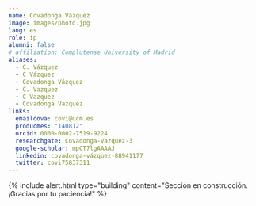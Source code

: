 ```yaml
---
name: Covadonga Vázquez
image: images/photo.jpg
lang: es
role: ip
alumni: false
# affiliation: Complutense University of Madrid
aliases:
  - C. Vázquez
  - C Vázquez
  - Covadonga Vázquez
  - C. Vazquez
  - C Vazquez
  - Covadonga Vazquez
links:
  emailcova: covi@ucm.es
  producmes: "140812"
  orcid: 0000-0002-7519-9224
  researchgate: Covadonga-Vazquez-3
  google-scholar: mpCT7lgAAAAJ
  linkedin: covadonga-vázquez-88941177
  twitter: covi75837311
---
```


{%
  include alert.html
  type="building"
  content="Sección en construcción. ¡Gracias por tu paciencia!"
%}